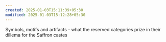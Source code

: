```yaml
---
created: 2025-01-03T15:11:39+05:30
modified: 2025-01-03T15:12:28+05:30
---
```


Symbols, motifs and artifacts - what the reserved categories prize in their dillema for the Saffron castes
